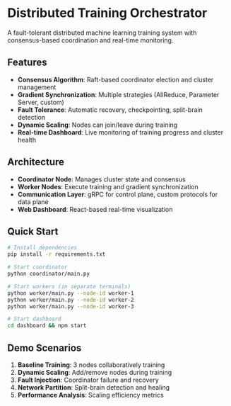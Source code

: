 # Distributed Training Orchestrator

A fault-tolerant distributed machine learning training system with consensus-based coordination and real-time monitoring.

## Features

- **Consensus Algorithm**: Raft-based coordinator election and cluster management
- **Gradient Synchronization**: Multiple strategies (AllReduce, Parameter Server, custom)
- **Fault Tolerance**: Automatic recovery, checkpointing, split-brain detection
- **Dynamic Scaling**: Nodes can join/leave during training
- **Real-time Dashboard**: Live monitoring of training progress and cluster health

## Architecture

- **Coordinator Node**: Manages cluster state and consensus
- **Worker Nodes**: Execute training and gradient synchronization
- **Communication Layer**: gRPC for control plane, custom protocols for data plane
- **Web Dashboard**: React-based real-time visualization

## Quick Start

```bash
# Install dependencies
pip install -r requirements.txt

# Start coordinator
python coordinator/main.py

# Start workers (in separate terminals)
python worker/main.py --node-id worker-1
python worker/main.py --node-id worker-2
python worker/main.py --node-id worker-3

# Start dashboard
cd dashboard && npm start
```

## Demo Scenarios

1. **Baseline Training**: 3 nodes collaboratively training
2. **Dynamic Scaling**: Add/remove nodes during training
3. **Fault Injection**: Coordinator failure and recovery
4. **Network Partition**: Split-brain detection and healing
5. **Performance Analysis**: Scaling efficiency metrics